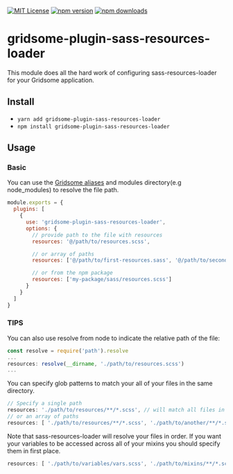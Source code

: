 [![MIT License](http://img.shields.io/badge/license-MIT-blue.svg?style=flat)](LICENSE)
[![npm version](https://badge.fury.io/js/gridsome-plugin-sass-resources-loader.svg)](https://badge.fury.io/js/gridsome-plugin-sass-resources-loader)
[![npm downloads](https://img.shields.io/npm/dw/gridsome-plugin-sass-resources-loader.svg)](https://img.shields.io/npm/dw/gridsome-plugin-sass-resources-loader.svg)

# gridsome-plugin-sass-resources-loader

This module does all the hard work of configuring sass-resources-loader for your Gridsome application.

## Install

- `yarn add gridsome-plugin-sass-resources-loader`
- `npm install gridsome-plugin-sass-resources-loader`

## Usage

### Basic

You can use the [Gridsome aliases](https://gridsome.org/docs/directory-structure/#aliases) and modules directory(e.g node_modules) to resolve the file path.

```js
module.exports = {
  plugins: [
    {
      use: 'gridsome-plugin-sass-resources-loader',
      options: {
        // provide path to the file with resources
        resources: '@/path/to/resources.scss',

        // or array of paths
        resources: ['@/path/to/first-resources.sass', '@/path/to/second-resources.scss'],

        // or from the npm package
        resources: ['my-package/sass/resources.scss']
      }
    }
  ]
}
```

### TIPS

You can also use resolve from node to indicate the relative path of the file:

```js
const resolve = require('path').resolve
...
resources: resolve(__dirname, './path/to/resources.scss')
...
```

You can specify glob patterns to match your all of your files in the same directory.

```js
// Specify a single path
resources: './path/to/resources/**/*.scss', // will match all files in folder and subdirectories
// or an array of paths
resources: [ './path/to/resources/**/*.scss', './path/to/another/**/*.scss' ]
```

Note that sass-resources-loader will resolve your files in order. If you want your variables to be accessed across all of your mixins you should specify them in first place.

```js
resources: [ './path/to/variables/vars.scss', './path/to/mixins/**/*.scss' ]
```
